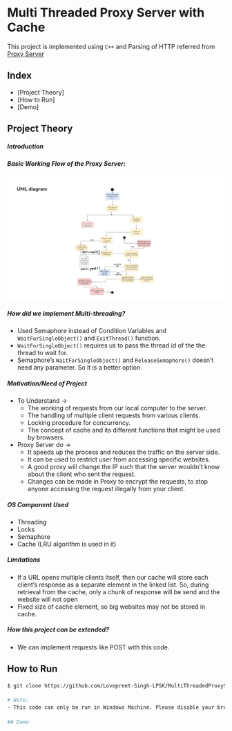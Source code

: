 <h1>Multi Threaded Proxy Server with Cache</h1>

This project is implemented using `C++` and Parsing of HTTP referred from <a href = "https://github.com/vaibhavnaagar/proxy-server"> Proxy Server </a>


## Index

- [Project Theory]
- [How to Run]
- [Demo]

## Project Theory

##### Introduction

##### Basic Working Flow of the Proxy Server:
![](https://github.com/kunalsingh1301/proxy_server_for_windows/blob/main/resources/UML.jpg)

##### How did we implement Multi-threading?
- Used Semaphore instead of Condition Variables and `WaitForSingleObject()` and `ExitThread()` function. 
- `WaitForSingleObject()` requires us to pass the thread id of the the thread to wait for. 
- Semaphore’s `WaitForSingleObject()` and `ReleaseSemaphore()` doesn’t need any parameter. So it is a better option. 


##### Motivation/Need of Project
- To Understand → 
  - The working of requests from our local computer to the server.
  - The handling of multiple client requests from various clients.
  - Locking procedure for concurrency.
  - The concept of cache and its different functions that might be used by browsers.
- Proxy Server do → 
  - It speeds up the process and reduces the traffic on the server side.
  - It can be used to restrict user from accessing specific websites.
  - A good proxy will change the IP such that the server wouldn’t know about the client who sent the request.
  - Changes can be made in Proxy to encrypt the requests, to stop anyone accessing the request illegally from your client.
 
##### OS Component Used ​
- Threading
- Locks 
- Semaphore
- Cache (LRU algorithm is used in it)

##### Limitations ​
- If a URL opens multiple clients itself, then our cache will store each client’s response as a separate element in the linked list. So, during retrieval from the cache, only a chunk of response will be send and the website will not open
- Fixed size of cache element, so big websites may not be stored in cache. 

##### How this project can be extended?
- We can implement requests like POST with this code.


## How to Run

```bash
$ git clone https://github.com/Lovepreet-Singh-LPSK/MultiThreadedProxyServerClient.git

# Note:
- This code can only be run in Windows Machine. Please disable your browser cache

## Demo
